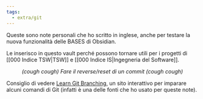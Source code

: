 ```yaml
---
tags:
  - extra/git
---
```

Queste sono note personali che ho scritto in inglese, anche per testare la nuova funzionalità delle BASES di Obsidian.

Le inserisco in questo vault perché possono tornare utili per i progetti di [[000 Indice TSW|TSW]] e [[000 Indice IS|Ingegneria del Software]]. 
<center><i>(cough cough) Fare il reverse/reset di un commit (cough cough)</i></center>

Consiglio di vedere [Learn Git Branching](https://learngitbranching.js.org/), un sito interattivo per imparare alcuni comandi di Git (infatti è una delle fonti che ho usato per queste note).